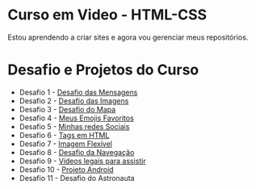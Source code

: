 # Curso em Video - HTML-CSS

Estou aprendendo a criar sites e agora vou gerenciar meus repositórios.

# Desafio e Projetos do Curso

<ul>
<li> Desafio 1 - <a href="https://andersondbueno.github.io/html-css/exercicios/ex001/index.html">Desafio das Mensagens</a></li>
<li> Desafio 2 - <a href="https://andersondbueno.github.io/html-css/exercicios/ex002/index.html">Desafio das Imagens</a></li>
<li> Desafio 3 - <a href="https://andersondbueno.github.io/html-css/exercicios/ex003/index.html">Desafio do Mapa</a></li>
<li> Desafio 4 - <a href="https://andersondbueno.github.io/html-css/exercicios/ex004/index.html">Meus Emojis Favoritos</a></li>
<li> Desafio 5 - <a href="https://andersondbueno.github.io/html-css/exercicios/ex005/index.html">Minhas redes Sociais</a></li>
<li> Desafio 6 - <a href="https://andersondbueno.github.io/html-css/exercicios/ex006/index.html">Tags em HTML</a></li>
<li> Desafio 7 - <a href="https://andersondbueno.github.io/html-css/exercicios/ex007/index.html">Imagem Flexível</a></li>
<li> Desafio 8 - <a href="https://andersondbueno.github.io/html-css/exercicios/ex008/index.html">Desafio da Navegação</a></li>
<li> Desafio 9 - <a href="https://andersondbueno.github.io/html-css/exercicios/ex009/index.html">Videos legais para assistir</a></li>
<li> Desafio 10 - <a href="https://andersondbueno.github.io/html-css/exercicios/ex010/index.html">Projeto Android</a></li>
<li> Desafio 11 - Desafio do Astronauta</li>
</ul>
